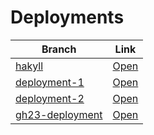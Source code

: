 # Deployments

| Branch | Link |
| --- | --- |
| [hakyll](https://github.com/visortelle/haskellfoundation.github.io/tree/) | [Open](https://visortelle.github.io/haskellfoundation.github.io/) |
| [deployment-1](https://github.com/visortelle/haskellfoundation.github.io/tree/deployment-1) | [Open](https://visortelle.github.io/haskellfoundation.github.io/branches/deployment-1) |
| [deployment-2](https://github.com/visortelle/haskellfoundation.github.io/tree/deployment-2) | [Open](https://visortelle.github.io/haskellfoundation.github.io/branches/deployment-2) |
| [gh23-deployment](https://github.com/visortelle/haskellfoundation.github.io/tree/gh23-deployment) | [Open](https://visortelle.github.io/haskellfoundation.github.io/branches/gh23-deployment) |
